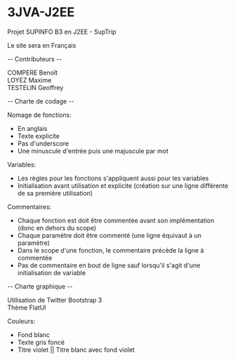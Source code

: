 # 3JVA-J2EE
Projet SUPINFO B3 en J2EE - SupTrip

Le site sera en Français

-- Contributeurs --

COMPERE Benoît  
LOYEZ Maxime  
TESTELIN Geoffrey  

-- Charte de codage --

Nomage de fonctions:
  - En anglais  
  - Texte explicite  
  - Pas d'underscore  
  - Une minuscule d'entrée puis une majuscule par mot  

Variables:
  - Les règles pour les fonctions s'appliquent aussi pour les variables  
  - Initialisation avant utilisation et explicite (création sur une ligne différente de sa première utilisation)  
  
Commentaires:
  - Chaque fonction est doit être commentée avant son implémentation (donc en dehors du scope)  
  - Chaque paramètre doit être commenté (une ligne équivaut à un paramètre)  
  - Dans le scope d'une fonction, le commentaire précède la ligne à commentée  
  - Pas de commentaire en bout de ligne sauf lorsqu'il s'agit d'une initialisation de variable  

-- Charte graphique --  

Utilisation de Twitter Bootstrap 3  
Thème FlatUI  

Couleurs:
  - Fond blanc  
  - Texte gris foncé  
  - Titre violet || Titre blanc avec fond violet  
